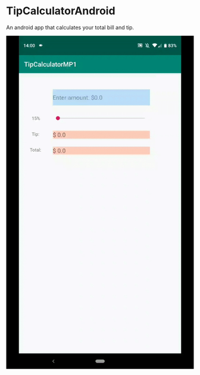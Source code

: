 # TipCalculatorAndroid
An android app that calculates your total bill and tip.

![alt-text](https://github.com/sabrisonmez54/TipCalculatorAndroid/blob/master/MP1gif.gif)
